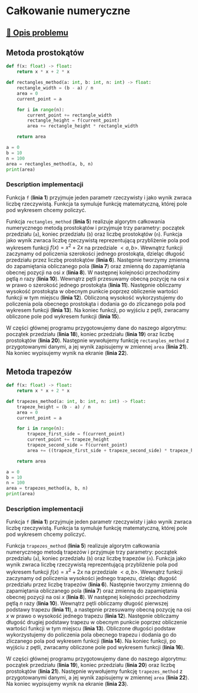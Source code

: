 # Całkowanie numeryczne

## [:link: Opis problemu](../../../../algorithms/numerical-methods/numerical-integration.md)

## Metoda prostokątów

```python linenums="1"
def f(x: float) -> float:
    return x * x + 2 * x

def rectangles_method(a: int, b: int, n: int) -> float:
    rectangle_width = (b - a) / n
    area = 0
    current_point = a

    for i in range(n):
        current_point += rectangle_width
        rectangle_height = f(current_point)
        area += rectangle_height * rectangle_width

    return area

a = 0
b = 10
n = 100
area = rectangles_method(a, b, n)
print(area)
```

### Description implementacji

Funkcja `f` (**linia 1**) przyjmuje jeden parametr rzeczywisty i jako wynik zwraca liczbę rzeczywistą. Funkcja ta symuluje funkcję matematyczną, której pole pod wykresem chcemy policzyć. 

Funkcja `rectangles_method` (**linia 5**) realizuje algorytm całkowania numerycznego metodą prostokątów i przyjmuje trzy parametry: początek przedziału (`a`), koniec przedziału (`b`) oraz liczbę prostokątów (`n`). Funkcja jako wynik zwraca liczbę rzeczywistą reprezentującą przybliżenie pola pod wykresem funkcji $f(x)=x^2+2x$ na przedziale $<a, b>$. Wewnątrz funkcji zaczynamy od policzenia szerokości jednego prostokąta, dzieląc długość przedziału przez liczbę prostokątów (**linia 6**). Następnie tworzymy zmienną do zapamiętania obliczanego pola (**linia 7**) oraz zmienną do zapamiętania obecnej pozycji na osi $x$ (**linia 8**). W następnej kolejności przechodzimy pętlą $n$ razy (**linia 10**). Wewnątrz pętli przesuwamy obecną pozycję na osi $x$ w prawo o szerokość jednego prostokąta (**linia 11**). Następnie obliczamy wysokość prostokąta w obecnym punkcie poprzez obliczenie wartości funkcji w tym miejscu (**linia 12**). Obliczoną wysokość wykorzystujemy do policzenia pola obecnego prostokąta i dodania go do zliczanego pola pod wykresem funkcji (**linia 13**). Na koniec funkcji, po wyjściu z pętli, zwracamy obliczone pole pod wykresem funkcji (**linia 15**).

W części głównej programu przygotowujemy dane do naszego algorytmu: początek przedziału (**linia 18**), koniec przedziału (**linia 19**) oraz liczbę prostokątów (**linia 20**). Następnie wywołujemy funkcję `rectangles_method` z przygotowanymi danymi, a jej wynik zapisujemy w zmiennej `area` (**linia 21**). Na koniec wypisujemy wynik na ekranie (**linia 22**).

## Metoda trapezów

```python linenums="1"
def f(x: float) -> float:
    return x * x + 2 * x

def trapezes_method(a: int, b: int, n: int) -> float:
    trapeze_height = (b - a) / n
    area = 0
    current_point = a

    for i in range(n):
        trapeze_first_side = f(current_point)
        current_point += trapeze_height
        trapeze_second_side = f(current_point)
        area += ((trapeze_first_side + trapeze_second_side) * trapeze_height) / 2

    return area

a = 0
b = 10
n = 100
area = trapezes_method(a, b, n)
print(area)
```

### Description implementacji

Funkcja `f` (**linia 1**) przyjmuje jeden parametr rzeczywisty i jako wynik zwraca liczbę rzeczywistą. Funkcja ta symuluje funkcję matematyczną, której pole pod wykresem chcemy policzyć. 

Funkcja `trapezes_method` (**linia 5**) realizuje algorytm całkowania numerycznego metodą trapezów i przyjmuje trzy parametry: początek przedziału (`a`), koniec przedziału (`b`) oraz liczbę trapezów (`n`). Funkcja jako wynik zwraca liczbę rzeczywistą reprezentującą przybliżenie pola pod wykresem funkcji $f(x)=x^2+2x$ na przedziale $<a, b>$. Wewnątrz funkcji zaczynamy od policzenia wysokości jednego trapezu, dzieląc długość przedziału przez liczbę trapezów (**linia 6**). Następnie tworzymy zmienną do zapamiętania obliczanego pola (**linia 7**) oraz zmienną do zapamiętania obecnej pozycji na osi $x$ (**linia 8**). W następnej kolejności przechodzimy pętlą $n$ razy (**linia 10**). Wewnątrz pętli obliczamy długość pierwszej podstawy trapezu (**linia 11**), a następnie przesuwamy obecną pozycję na osi $x$ w prawo o wysokość jednego trapezu (**linia 12**). Następnie obliczamy długość drugiej podstawy trapezu w obecnym punkcie poprzez obliczenie wartości funkcji w tym miejscu (**linia 13**). Obliczone długości podstaw wykorzystujemy do policzenia pola obecnego trapezu i dodania go do zliczanego pola pod wykresem funkcji (**linia 14**). Na koniec funkcji, po wyjściu z pętli, zwracamy obliczone pole pod wykresem funkcji (**linia 16**).

W części głównej programu przygotowujemy dane do naszego algorytmu: początek przedziału (**linia 19**), koniec przedziału (**linia 20**) oraz liczbę prostokątów (**linia 21**). Następnie wywołujemy funkcję `trapezes_method` z przygotowanymi danymi, a jej wynik zapisujemy w zmiennej `area` (**linia 22**). Na koniec wypisujemy wynik na ekranie (**linia 23**).
